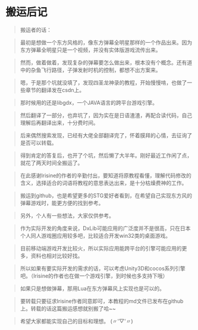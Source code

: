 # 搬运后记

>搬运者的话：

>最初是想做一个东方风格的，像东方弹幕全明星那样的一个作品出来。因为东方弹幕全明星只是一个视频，并没有实体版游戏流传出来。

>然而，做着做着，发现复杂的弹幕要怎么做出来，根本没有个概念。还有道中的杂鱼飞行路径，子弹发射时机的控制，都想不出方案来。

>嗯，于是那个坑就没填了，发现四圣龙神录的教程，开始慢慢啃，也做了一些章节的翻译发在csdn上。

>那时候用的还是libgdx，一个JAVA语言的跨平台游戏引擎。

>然后翻译了一部分，也弃坑了，因为实在是日语渣渣，再配合读代码，自己理解后再翻译出来，十分费时间。

>后来偶然搜索发现，已经有大佬全部翻译完了，怀着膜拜的心情，去征询了是否可以转载。

>得到肯定的答复后，也开了个坑，然后懒了大半年。刚好最近工作闲了点，就花了两天时间全搬运了。

>在此感谢Irisine的作者的辛勤付出，要知道将原教程看懂，理解代码修改的含义，选择适合的词语将教程的意思表达出来，是十分枯燥费神的工作。

>搬运到github，也是希望更多的STG爱好者看到，在希望自己实现东方风的弹幕游戏时，能更方便的找到参考。

>另外，个人有一些想法，大家仅供参考。

>作为实际开发的角度来说，DxLib可能应用的广泛度并不是很高，只在日本个人同人游戏圈应用较多吧，比较适合开发win32类的桌面游戏。

>目前移动端游戏开发比较火，所以实际应用能跨平台的引擎可能应用的更多，资料也相对比较好找。

>所以如果有要实际开发的需求的话，可以考虑Unity3D和cocos系列引擎吧。（Irisine的作者也在做一个游戏引擎，到时候也多支持下哦）

>如果只是想做弹幕，那用Lua在东方弹幕风上实现也是可以的。

>要转载只要征求Irisine作者同意即可，本教程的md文件已发布在github上。转载的话这篇搬运感想就别搬了哈~~

>希望大家都能实现自己的目标和理想。 (〃'▽'〃)
